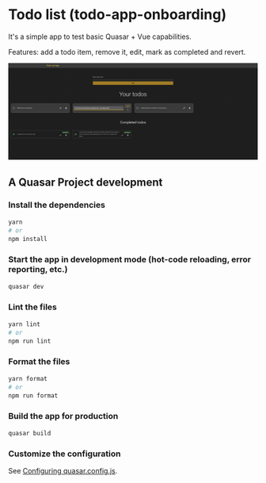 # Todo list (todo-app-onboarding)

It's a simple app to test basic Quasar + Vue capabilities.

Features: add a todo item, remove it, edit, mark as completed and revert.

![todo-list-app-screenshot.png](docs/todo-list-app-screenshot.png)

## A Quasar Project development

### Install the dependencies

```bash
yarn
# or
npm install
```

### Start the app in development mode (hot-code reloading, error reporting, etc.)

```bash
quasar dev
```

### Lint the files

```bash
yarn lint
# or
npm run lint
```

### Format the files

```bash
yarn format
# or
npm run format
```

### Build the app for production

```bash
quasar build
```

### Customize the configuration

See [Configuring quasar.config.js](https://v2.quasar.dev/quasar-cli-vite/quasar-config-js).
